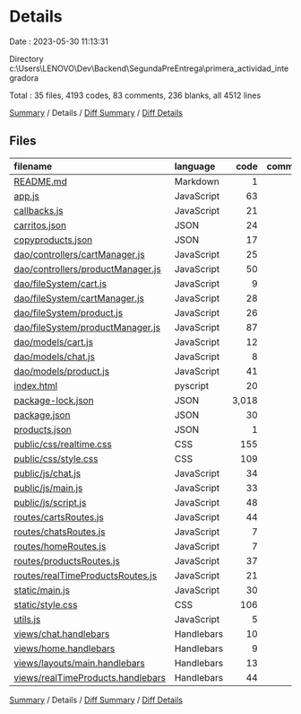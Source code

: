 # Details

Date : 2023-05-30 11:13:31

Directory c:\\Users\\LENOVO\\Dev\\Backend\\SegundaPreEntrega\\primera_actividad_integradora

Total : 35 files,  4193 codes, 83 comments, 236 blanks, all 4512 lines

[Summary](results.md) / Details / [Diff Summary](diff.md) / [Diff Details](diff-details.md)

## Files
| filename | language | code | comment | blank | total |
| :--- | :--- | ---: | ---: | ---: | ---: |
| [README.md](/README.md) | Markdown | 1 | 0 | 1 | 2 |
| [app.js](/app.js) | JavaScript | 63 | 0 | 11 | 74 |
| [callbacks.js](/callbacks.js) | JavaScript | 21 | 0 | 5 | 26 |
| [carritos.json](/carritos.json) | JSON | 24 | 0 | 0 | 24 |
| [copyproducts.json](/copyproducts.json) | JSON | 17 | 0 | 0 | 17 |
| [dao/controllers/cartManager.js](/dao/controllers/cartManager.js) | JavaScript | 25 | 0 | 7 | 32 |
| [dao/controllers/productManager.js](/dao/controllers/productManager.js) | JavaScript | 50 | 0 | 11 | 61 |
| [dao/fileSystem/cart.js](/dao/fileSystem/cart.js) | JavaScript | 9 | 0 | 3 | 12 |
| [dao/fileSystem/cartManager.js](/dao/fileSystem/cartManager.js) | JavaScript | 28 | 0 | 7 | 35 |
| [dao/fileSystem/product.js](/dao/fileSystem/product.js) | JavaScript | 26 | 0 | 3 | 29 |
| [dao/fileSystem/productManager.js](/dao/fileSystem/productManager.js) | JavaScript | 87 | 0 | 11 | 98 |
| [dao/models/cart.js](/dao/models/cart.js) | JavaScript | 12 | 0 | 2 | 14 |
| [dao/models/chat.js](/dao/models/chat.js) | JavaScript | 8 | 0 | 2 | 10 |
| [dao/models/product.js](/dao/models/product.js) | JavaScript | 41 | 0 | 3 | 44 |
| [index.html](/index.html) | pyscript | 20 | 0 | 0 | 20 |
| [package-lock.json](/package-lock.json) | JSON | 3,018 | 0 | 1 | 3,019 |
| [package.json](/package.json) | JSON | 30 | 0 | 1 | 31 |
| [products.json](/products.json) | JSON | 1 | 0 | 0 | 1 |
| [public/css/realtime.css](/public/css/realtime.css) | CSS | 155 | 0 | 38 | 193 |
| [public/css/style.css](/public/css/style.css) | CSS | 109 | 0 | 26 | 135 |
| [public/js/chat.js](/public/js/chat.js) | JavaScript | 34 | 0 | 4 | 38 |
| [public/js/main.js](/public/js/main.js) | JavaScript | 33 | 0 | 8 | 41 |
| [public/js/script.js](/public/js/script.js) | JavaScript | 48 | 2 | 16 | 66 |
| [routes/cartsRoutes.js](/routes/cartsRoutes.js) | JavaScript | 44 | 64 | 12 | 120 |
| [routes/chatsRoutes.js](/routes/chatsRoutes.js) | JavaScript | 7 | 0 | 3 | 10 |
| [routes/homeRoutes.js](/routes/homeRoutes.js) | JavaScript | 7 | 0 | 3 | 10 |
| [routes/productsRoutes.js](/routes/productsRoutes.js) | JavaScript | 37 | 0 | 12 | 49 |
| [routes/realTimeProductsRoutes.js](/routes/realTimeProductsRoutes.js) | JavaScript | 21 | 0 | 7 | 28 |
| [static/main.js](/static/main.js) | JavaScript | 30 | 0 | 7 | 37 |
| [static/style.css](/static/style.css) | CSS | 106 | 0 | 25 | 131 |
| [utils.js](/utils.js) | JavaScript | 5 | 17 | 2 | 24 |
| [views/chat.handlebars](/views/chat.handlebars) | Handlebars | 10 | 0 | 1 | 11 |
| [views/home.handlebars](/views/home.handlebars) | Handlebars | 9 | 0 | 1 | 10 |
| [views/layouts/main.handlebars](/views/layouts/main.handlebars) | Handlebars | 13 | 0 | 0 | 13 |
| [views/realTimeProducts.handlebars](/views/realTimeProducts.handlebars) | Handlebars | 44 | 0 | 3 | 47 |

[Summary](results.md) / Details / [Diff Summary](diff.md) / [Diff Details](diff-details.md)